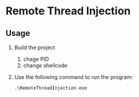 # Remote Thread Injection

## Usage

1. Build the project
    1. chage PID
    2. change shellcode
    
2. Use the following command to run the program:
    ```
    .\RemoteThreadInjection.exe
    ```